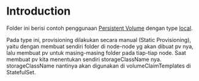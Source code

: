 # Introduction
Folder ini berisi contoh penggunaan [Persistent Volume](https://kubernetes.io/docs/concepts/storage/persistent-volumes/) dengan type [local](https://kubernetes.io/docs/concepts/storage/volumes/#local). 

Pada type ini, provisioning dilakukan secara manual (Static Provisioning), yaitu dengan membuat sendiri folder di node-node yg akan dibuat pv nya, lalu membuat pv untuk masing-masing folder pada tiap-tiap node. Saat membuat pv kita menentukan sendiri storageClassName nya. storageClassName nantinya akan digunakan di volumeClaimTemplates di StatefulSet.
